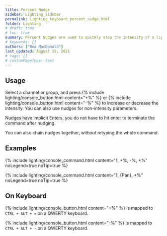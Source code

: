 ```yaml
---
title: Percent Nudge
sidebar: Lighting_sidebar
permalink: Lighting_keyboard_percent_nudge.html
folder: Lighting
# draft: true
# toc: true
summary: Percent Nudges are used to quickly step the intensity of a light up or down.
# keywords: []
authors: ["Bea MacDonald"]
last_updated: August 19, 2021
# tags: []
# customPageType: text
---
```


## Usage
Select a channel or group, and press {% include lighting/console_button.html content="+%" %} or {% include lighting/console_button.html content="-%" %} to increase or decrease the intensity. You can also use nudges for non-intensity parameters.

Nudges have implicit Enters, you do not have to hit enter to terminate the command after nudging.

You can also chain nudges together, without retyping the whole command.
## Examples
{% include lighting/console_command.html content="1, +%, -%, +%" noLegend=true noTip=true %}

{% include lighting/console_command.html content="1, {Pan}, +%" noLegend=true noTip=true %}

## On Keyboard
{% include lighting/console_button.html content="+%" %} is mapped to `CTRL + ALT + =` on a QWERTY keyboard.

{% include lighting/console_button.html content="-%" %} is mapped to `CTRL + ALT + -` on a QWERTY keyboard.